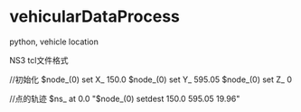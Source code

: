 # vehicularDataProcess
python, vehicle location

NS3 tcl文件格式

//初始化
$node_(0) set X_ 150.0
$node_(0) set Y_ 595.05
$node_(0) set Z_ 0

//点的轨迹
$ns_ at 0.0 "$node_(0) setdest 150.0 595.05 19.96"